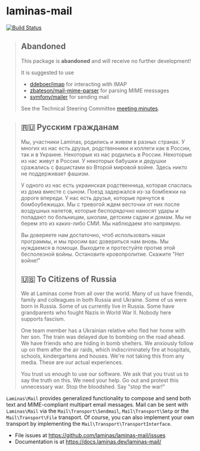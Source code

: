 # laminas-mail

[![Build Status](https://github.com/laminas/laminas-mail/workflows/Continuous%20Integration/badge.svg)](https://github.com/laminas/laminas-mail/actions?query=workflow%3A"Continuous+Integration")

> ## Abandoned
>
> This package is **abandoned** and will receive no further development!
>
> It is suggested to use
> 
> - [ddeboer/imap](https://github.com/ddeboer/imap) for interacting with IMAP
> - [zbateson/mail-mime-parser](https://github.com/zbateson/mail-mime-parser) for parsing MIME messages
> - [symfony/mailer](https://github.com/symfony/mailer) for sending mail
> 
> See the Technical Steering Committee [meeting minutes](https://github.com/laminas/technical-steering-committee/blob/main/meetings/minutes/2023-12-04-TSC-Minutes.md).

> ## 🇷🇺 Русским гражданам
>
> Мы, участники Laminas, родились и живем в разных странах. У многих из нас есть друзья, родственники и коллеги как в России, так и в Украине. Некоторые из нас родились в России. Некоторые из нас живут в России. У некоторых бабушки и дедушки сражались с фашистами во Второй мировой войне. Здесь никто не поддерживает фашизм.
>
> У одного из нас есть украинская родственница, которая спаслась из дома вместе с сыном. Поезд задержался из-за бомбежки на дороге впереди. У нас есть друзья, которые прячутся в бомбоубежищах. Мы с тревогой ждем весточки от них после воздушных налетов, которые беспорядочно наносят удары и попадают по больницам, школам, детским садам и домам. Мы не берем это из каких-либо СМИ. Мы наблюдаем это напрямую.
>
> Вы доверяете нам достаточно, чтоб использовать наши программы, и мы просим вас довериться нам вновь. Мы нуждаемся в помощи. Выходите и протестуйте против этой бесполезной войны. Остановите кровопролитие. Скажите "Нет войне!"
>
> ## 🇺🇸 To Citizens of Russia
>
> We at Laminas come from all over the world. Many of us have friends, family and colleagues in both Russia and Ukraine. Some of us were born in Russia. Some of us currently live in Russia. Some have grandparents who fought Nazis in World War II. Nobody here supports fascism.
>
> One team member has a Ukrainian relative who fled her home with her son. The train was delayed due to bombing on the road ahead. We have friends who are hiding in bomb shelters. We anxiously follow up on them after the air raids, which indiscriminately fire at hospitals, schools, kindergartens and houses. We're not taking this from any media. These are our actual experiences.
>
> You trust us enough to use our software. We ask that you trust us to say the truth on this. We need your help. Go out and protest this unnecessary war. Stop the bloodshed. Say "stop the war!"

`Laminas\Mail` provides generalized functionality to compose and send both text and
MIME-compliant multipart email messages. Mail can be sent with `Laminas\Mail` via
the `Mail\Transport\Sendmail`, `Mail\Transport\Smtp` or the `Mail\Transport\File`
transport. Of course, you can also implement your own transport by implementing
the `Mail\Transport\TransportInterface`.

- File issues at https://github.com/laminas/laminas-mail/issues
- Documentation is at https://docs.laminas.dev/laminas-mail/
